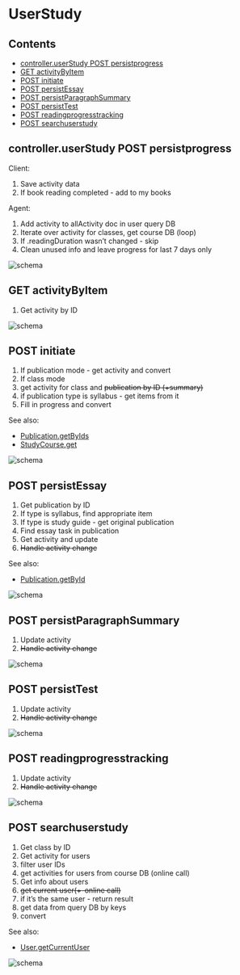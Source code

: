 # UserStudy

## Contents

* [controller.userStudy POST persistprogress](#controlleruserstudy-post-persistprogress)
* [GET activityByItem](#get-activitybyitem)
* [POST initiate](#post-initiate)
* [POST persistEssay](#post-persistessay)
* [POST persistParagraphSummary](#post-persistparagraphsummary)
* [POST persistTest](#post-persisttest)
* [POST readingprogresstracking](#post-readingprogresstracking)
* [POST searchuserstudy](#post-searchuserstudy)


## controller.userStudy POST persistprogress

Client:

1. Save activity data
1. If book reading completed - add to my books

Agent:

1. Add activity to allActivity doc in user query DB
1. Iterate over activity for classes, get course DB (loop)
1. If .readingDuration wasn’t changed - skip
1. Clean unused info and leave progress for last 7 days only

![schema](../diagrams/UserStudy.POST.persistprogress.png)  


## GET activityByItem

1. Get activity by ID

![schema](../diagrams/UserStudy.GET.getActivity.png)  


## POST initiate

1. If publication mode - get activity and convert
1. If class mode
  1. get activity for class and ~~publication by ID  (+summary)~~
  1. if publication type is syllabus - get items from it
2. Fill in progress and convert

See also:

* [Publication.getByIds](../dao/Publication.md#getbyids)
* [StudyCourse.get](../dao/StudyCourse.md#get)

![schema](../diagrams/UserStudy.POST.initiate.png)  


## POST persistEssay

1. Get publication by ID
1. If type is syllabus, find appropriate item
1. If type is study guide - get original publication
1. Find essay task in publication
1. Get activity and update
1. ~~Handle activity change~~

See also:

* [Publication.getById](../dao/Publication.md#getbyid)

![schema](../diagrams/UserStudy.POST.persistEssay.png)  


## POST persistParagraphSummary

1. Update activity
1. ~~Handle activity change~~

![schema](../diagrams/UserStudy.POST.persistParagraphSummary.png)  


## POST persistTest

1. Update activity
1. ~~Handle activity change~~

![schema](../diagrams/UserStudy.POST.persistTest.png)  


## POST readingprogresstracking

1. Update activity
1. ~~Handle activity change~~

![schema](../diagrams/UserStudy.POST.trackProgress.png)  


## POST searchuserstudy

1. Get class by ID
1. Get activity for users
  1. filter user IDs
  1. get activities for users from course DB (online call)
1. Get info about users
  1. ~~get current user(+-online call)~~
  1. if it’s the same user - return result
  1. get data from query DB by keys
1. convert


See also:

* [User.getCurrentUser](../dao/User.md#getcurrentuser)


![schema](../diagrams/UserStudy.POST.searchuserstudy.png)  
